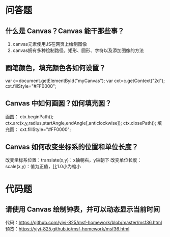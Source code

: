 # 问答题
## 什么是 Canvas？Canvas 能干那些事？
1. canvas元素使用JS在网页上绘制图像
2. canvas拥有多种绘制路径。矩形、圆形、字符以及添加图像的方法


## 画笔颜色，填充颜色各如何设置？
var c=document.getElementById("myCanvas");
var cxt=c.getContext("2d");
cxt.fillStyle="#FF0000";


## Canvas 中如何画圆？如何填充圆？
画圆：
ctx.beginPath();
ctx.arc(x,y,radius,startAngle,endAngle[,anticlockwise]);
ctx.closePath();
填充圆：
cxt.fillStyle="#FF0000";

## Canvas 如何改变坐标系的位置和单位长度？
改变坐标系位置：translate(x,y)：x轴朝右，y轴朝下
改变单位长度：scale(x,y)：值为正值，比1.0小为缩小

# 代码题
## 请使用 Canvas 绘制钟表，并可以动态显示当前时间
代码：https://github.com/yiyi-825/msf-homework/blob/master/msf36.html
预览：https://yiyi-825.github.io/msf-homework/msf36.html